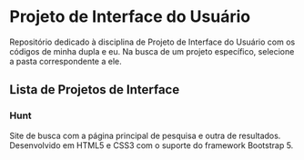 # Projeto de Interface do Usuário
Repositório dedicado à disciplina de Projeto de Interface do Usuário com os códigos de minha dupla e eu. Na busca de um projeto específico, selecione a pasta correspondente a ele.

## Lista de Projetos de Interface
### Hunt
Site de busca com a página principal de pesquisa e outra de resultados. Desenvolvido em HTML5 e CSS3 com o suporte do framework Bootstrap 5.
